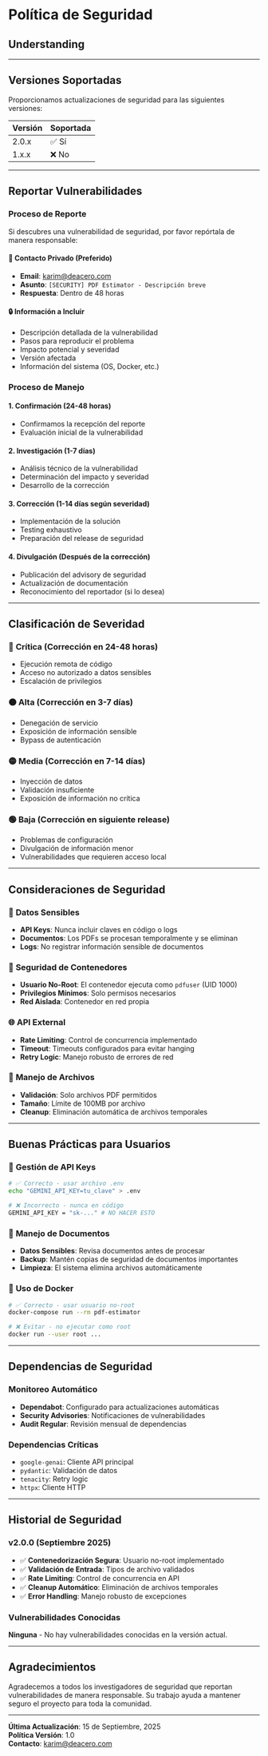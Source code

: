# Política de Seguridad
## Understanding

---

## Versiones Soportadas

Proporcionamos actualizaciones de seguridad para las siguientes versiones:

| Versión | Soportada |
|---------|-----------|
| 2.0.x   | ✅ Sí     |
| 1.x.x   | ❌ No     |

---

## Reportar Vulnerabilidades

### Proceso de Reporte

Si descubres una vulnerabilidad de seguridad, por favor repórtala de manera responsable:

#### 📧 **Contacto Privado** (Preferido)
- **Email**: karim@deacero.com
- **Asunto**: `[SECURITY] PDF Estimator - Descripción breve`
- **Respuesta**: Dentro de 48 horas

#### 🔒 **Información a Incluir**
- Descripción detallada de la vulnerabilidad
- Pasos para reproducir el problema
- Impacto potencial y severidad
- Versión afectada
- Información del sistema (OS, Docker, etc.)

### Proceso de Manejo

#### 1. **Confirmación** (24-48 horas)
- Confirmamos la recepción del reporte
- Evaluación inicial de la vulnerabilidad

#### 2. **Investigación** (1-7 días)
- Análisis técnico de la vulnerabilidad
- Determinación del impacto y severidad
- Desarrollo de la corrección

#### 3. **Corrección** (1-14 días según severidad)
- Implementación de la solución
- Testing exhaustivo
- Preparación del release de seguridad

#### 4. **Divulgación** (Después de la corrección)
- Publicación del advisory de seguridad
- Actualización de documentación
- Reconocimiento del reportador (si lo desea)

---

## Clasificación de Severidad

### 🔴 **Crítica** (Corrección en 24-48 horas)
- Ejecución remota de código
- Acceso no autorizado a datos sensibles
- Escalación de privilegios

### 🟠 **Alta** (Corrección en 3-7 días)
- Denegación de servicio
- Exposición de información sensible
- Bypass de autenticación

### 🟡 **Media** (Corrección en 7-14 días)
- Inyección de datos
- Validación insuficiente
- Exposición de información no crítica

### 🟢 **Baja** (Corrección en siguiente release)
- Problemas de configuración
- Divulgación de información menor
- Vulnerabilidades que requieren acceso local

---

## Consideraciones de Seguridad

### 🔐 **Datos Sensibles**
- **API Keys**: Nunca incluir claves en código o logs
- **Documentos**: Los PDFs se procesan temporalmente y se eliminan
- **Logs**: No registrar información sensible de documentos

### 🐳 **Seguridad de Contenedores**
- **Usuario No-Root**: El contenedor ejecuta como `pdfuser` (UID 1000)
- **Privilegios Mínimos**: Solo permisos necesarios
- **Red Aislada**: Contenedor en red propia

### 🌐 **API External**
- **Rate Limiting**: Control de concurrencia implementado
- **Timeout**: Timeouts configurados para evitar hanging
- **Retry Logic**: Manejo robusto de errores de red

### 📁 **Manejo de Archivos**
- **Validación**: Solo archivos PDF permitidos
- **Tamaño**: Límite de 100MB por archivo
- **Cleanup**: Eliminación automática de archivos temporales

---

## Buenas Prácticas para Usuarios

### 🔑 **Gestión de API Keys**
```bash
# ✅ Correcto - usar archivo .env
echo "GEMINI_API_KEY=tu_clave" > .env

# ❌ Incorrecto - nunca en código
GEMINI_API_KEY = "sk-..." # NO HACER ESTO
```

### 📄 **Manejo de Documentos**
- **Datos Sensibles**: Revisa documentos antes de procesar
- **Backup**: Mantén copias de seguridad de documentos importantes
- **Limpieza**: El sistema elimina archivos automáticamente

### 🐳 **Uso de Docker**
```bash
# ✅ Correcto - usar usuario no-root
docker-compose run --rm pdf-estimator

# ❌ Evitar - no ejecutar como root
docker run --user root ...
```

---

## Dependencias de Seguridad

### Monitoreo Automático
- **Dependabot**: Configurado para actualizaciones automáticas
- **Security Advisories**: Notificaciones de vulnerabilidades
- **Audit Regular**: Revisión mensual de dependencias

### Dependencias Críticas
- `google-genai`: Cliente API principal
- `pydantic`: Validación de datos
- `tenacity`: Retry logic
- `httpx`: Cliente HTTP

---

## Historial de Seguridad

### v2.0.0 (Septiembre 2025)
- ✅ **Contenedorización Segura**: Usuario no-root implementado
- ✅ **Validación de Entrada**: Tipos de archivo validados
- ✅ **Rate Limiting**: Control de concurrencia en API
- ✅ **Cleanup Automático**: Eliminación de archivos temporales
- ✅ **Error Handling**: Manejo robusto de excepciones

### Vulnerabilidades Conocidas
**Ninguna** - No hay vulnerabilidades conocidas en la versión actual.

---

## Agradecimientos

Agradecemos a todos los investigadores de seguridad que reportan vulnerabilidades de manera responsable. Su trabajo ayuda a mantener seguro el proyecto para toda la comunidad.

---

**Última Actualización**: 15 de Septiembre, 2025  
**Política Versión**: 1.0  
**Contacto**: karim@deacero.com
